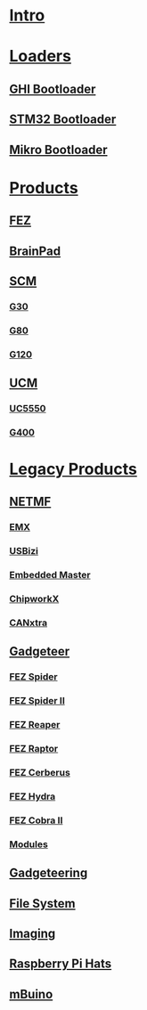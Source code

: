 # [Intro](intro.md)

# [Loaders](loaders/intro.md)
## [GHI Bootloader](loaders/ghi_bootloader.md)
## [STM32 Bootloader](loaders/stm32_bootloader.md)
## [Mikro Bootloader](loaders/mikro_bootloader.md)

# [Products](products/intro.md)
## [FEZ](products/fez.md)
## [BrainPad](products/brainpad.md)

## [SCM](products/scm/intro.md)
### [G30](products/scm/g30.md)
### [G80](products/scm/g80.md)
### [G120](products/scm/g120.md)

## [UCM](products/ucm/intro.md)
### [UC5550](products/ucm/uc5550.md)
### [G400](products/ucm/g400.md)

# [Legacy Products](legacy_products/intro.md)

## [NETMF](legacy_products/netmf/intro.md)
### [EMX](legacy_products/netmf/emx.md)
### [USBizi](legacy_products/netmf/usbizi.md)
### [Embedded Master](legacy_products/netmf/embedded_master.md)
### [ChipworkX](legacy_products/netmf/chipworkx.md)
### [CANxtra](legacy_products/netmf/canxtra.md)

## [Gadgeteer](legacy_products/gadgeteer/intro.md)
### [FEZ Spider](legacy_products/gadgeteer/fez_spider.md)
### [FEZ Spider II](legacy_products/gadgeteer/fez_spider_ii.md)
### [FEZ Reaper](legacy_products/gadgeteer/fez_reaper.md)
### [FEZ Raptor](legacy_products/gadgeteer/fez_raptor.md)
### [FEZ Cerberus](legacy_products/gadgeteer/fez_cerberus.md)
### [FEZ Hydra](legacy_products/gadgeteer/fez_hydra.md)
### [FEZ Cobra II](legacy_products/gadgeteer/fez_cobra_ii.md)
### [Modules](legacy_products/gadgeteer/modules.md)

## [Gadgeteering](legacy_products/gadgeteering.md)
## [File System](legacy_products/filesystem.md)
## [Imaging](legacy_products/imaging.md)
## [Raspberry Pi Hats](legacy_products/raspberrypi_hats.md)
## [mBuino](legacy_products/mbuino.md)
